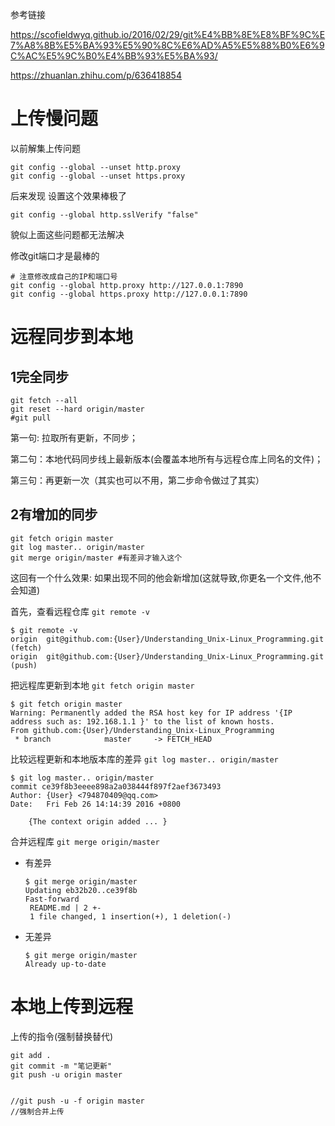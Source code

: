 参考链接



https://scofieldwyq.github.io/2016/02/29/git%E4%BB%8E%E8%BF%9C%E7%A8%8B%E5%BA%93%E5%90%8C%E6%AD%A5%E5%88%B0%E6%9C%AC%E5%9C%B0%E4%BB%93%E5%BA%93/



https://zhuanlan.zhihu.com/p/636418854



# 上传慢问题



以前解集上传问题

```
git config --global --unset http.proxy
git config --global --unset https.proxy
```



后来发现 设置这个效果棒极了

```
git config --global http.sslVerify "false"
```





貌似上面这些问题都无法解决

修改git端口才是最棒的

```
# 注意修改成自己的IP和端口号
git config --global http.proxy http://127.0.0.1:7890 
git config --global https.proxy http://127.0.0.1:7890
```





# 远程同步到本地



## 1完全同步



```
git fetch --all
git reset --hard origin/master
#git pull
```

第一句: 拉取所有更新，不同步；

第二句：本地代码同步线上最新版本(会覆盖本地所有与远程仓库上同名的文件)；

第三句：再更新一次（其实也可以不用，第二步命令做过了其实）



## 2有增加的同步



```
git fetch origin master
git log master.. origin/master
git merge origin/master #有差异才输入这个
```

这回有一个什么效果: 如果出现不同的他会新增加(这就导致,你更名一个文件,他不会知道)





首先，查看远程仓库 `git remote -v`

```
$ git remote -v
origin	git@github.com:{User}/Understanding_Unix-Linux_Programming.git (fetch)
origin	git@github.com:{User}/Understanding_Unix-Linux_Programming.git (push)
```

把远程库更新到本地 `git fetch origin master`

```
$ git fetch origin master
Warning: Permanently added the RSA host key for IP address '{IP address such as: 192.168.1.1 }' to the list of known hosts.
From github.com:{User}/Understanding_Unix-Linux_Programming
 * branch            master     -> FETCH_HEAD
```

比较远程更新和本地版本库的差异 `git log master.. origin/master`

```
$ git log master.. origin/master
commit ce39f8b3eeee898a2a038444f897f2aef3673493
Author: {User} <794870409@qq.com>
Date:   Fri Feb 26 14:14:39 2016 +0800

    {The context origin added ... }
```

合并远程库 `git merge origin/master`

- 有差异

  ```
  $ git merge origin/master
  Updating eb32b20..ce39f8b
  Fast-forward
   README.md | 2 +-
   1 file changed, 1 insertion(+), 1 deletion(-)
  ```

- 无差异

  ```
  $ git merge origin/master
  Already up-to-date
  ```



# 本地上传到远程



上传的指令(强制替换替代)

```
git add .
git commit -m "笔记更新"
git push -u origin master


//git push -u -f origin master
//强制合并上传
```

